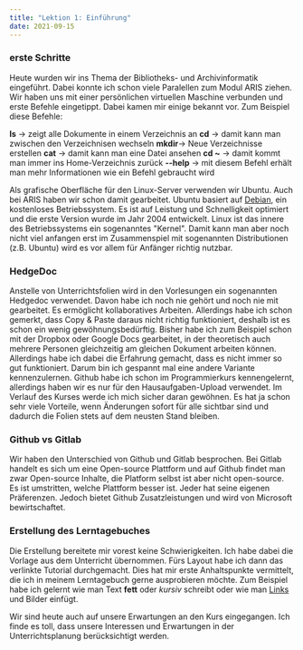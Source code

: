 ```yaml
---
title: "Lektion 1: Einführung"
date: 2021-09-15
---
```


### erste Schritte
Heute wurden wir ins Thema der Bibliotheks- und Archivinformatik eingeführt.
Dabei konnte ich schon viele Paralellen zum Modul ARIS ziehen. Wir haben uns mit einer persönlichen virtuellen Maschine verbunden und erste Befehle eingetippt. Dabei kamen mir einige bekannt vor. Zum Beispiel diese Befehle: 

**ls** -> zeigt alle Dokumente in einem Verzeichnis an
**cd** -> damit kann man zwischen den Verzeichnisen wechseln
**mkdir**-> Neue Verzeichnisse erstellen
**cat** -> damit kann man eine Datei ansehen
**cd ~** -> damit kommt man immer ins Home-Verzeichnis zurück
**--help** -> mit diesem Befehl erhält man mehr Informationen wie ein Befehl gebraucht wird

Als grafische Oberfläche für den Linux-Server verwenden wir Ubuntu. Auch bei ARIS haben wir schon damit gearbeitet. Ubuntu basiert auf [Debian](https://www.debian.org/), ein kostenloses Betriebssystem. Es ist auf Leistung und Schnelligkeit optimiert und die erste Version wurde im Jahr 2004 entwickelt.
Linux ist das innere des Betriebssystems ein sogenanntes "Kernel". Damit kann man aber noch nicht viel anfangen erst im Zusammenspiel mit sogenannten Distributionen (z.B. Ubuntu) wird es vor allem für Anfänger richtig nutzbar.


### HedgeDoc
Anstelle von Unterrichtsfolien wird in den Vorlesungen ein sogenannten Hedgedoc verwendet. Davon habe ich noch nie gehört und noch nie mit gearbeitet. Es ermöglicht kollaboratives Arbeiten. Allerdings habe ich schon gemerkt, dass Copy & Paste daraus nicht richtig funktioniert, deshalb ist es schon ein wenig gewöhnungsbedürftig. Bisher habe ich zum Beispiel schon mit der Dropbox oder Google Docs gearbeitet, in der theoretisch auch mehrere Personen gleichzeitig am gleichen Dokument arbeiten können. Allerdings habe ich dabei die Erfahrung gemacht, dass es nicht immer so gut funktioniert. 
Darum bin ich gespannt mal eine andere Variante kennenzulernen. Github habe ich schon im Programmierkurs kennengelernt, allerdings haben wir es nur für den Hausaufgaben-Upload verwendet. Im Verlauf des Kurses werde ich mich sicher daran gewöhnen.
Es hat ja schon sehr viele Vorteile, wenn Änderungen sofort für alle sichtbar sind und dadurch die Folien stets auf dem neusten Stand bleiben.

### Github vs Gitlab
Wir haben den Unterschied von Github und Gitlab besprochen. 
Bei Gitlab handelt es sich um eine Open-source Plattform und auf Github findet man zwar Open-source Inhalte, die Platform selbst ist aber nicht open-source. 
Es ist umstritten, welche Plattform besser ist. Jeder hat seine eigenen Präferenzen. Jedoch bietet Github Zusatzleistungen und wird von Microsoft bewirtschaftet.

### Erstellung des Lerntagebuches
Die Erstellung bereitete mir vorest keine Schwierigkeiten. Ich habe dabei die Vorlage aus dem Unterricht übernommen. Fürs Layout habe ich dann das verlinkte Tutorial durchgemacht. Dies hat mir erste Anhaltspunkte vermittelt, die ich in meinem Lerntagebuch gerne ausprobieren möchte. Zum Beispiel habe ich gelernt wie man Text **fett** oder _kursiv_ schreibt oder wie man [Links](www.links.com) und Bilder einfügt. 

Wir sind heute auch auf unsere Erwartungen an den Kurs eingegangen. Ich finde es toll, dass unsere Interessen und Erwartungen in der Unterrichtsplanung berücksichtigt werden.




